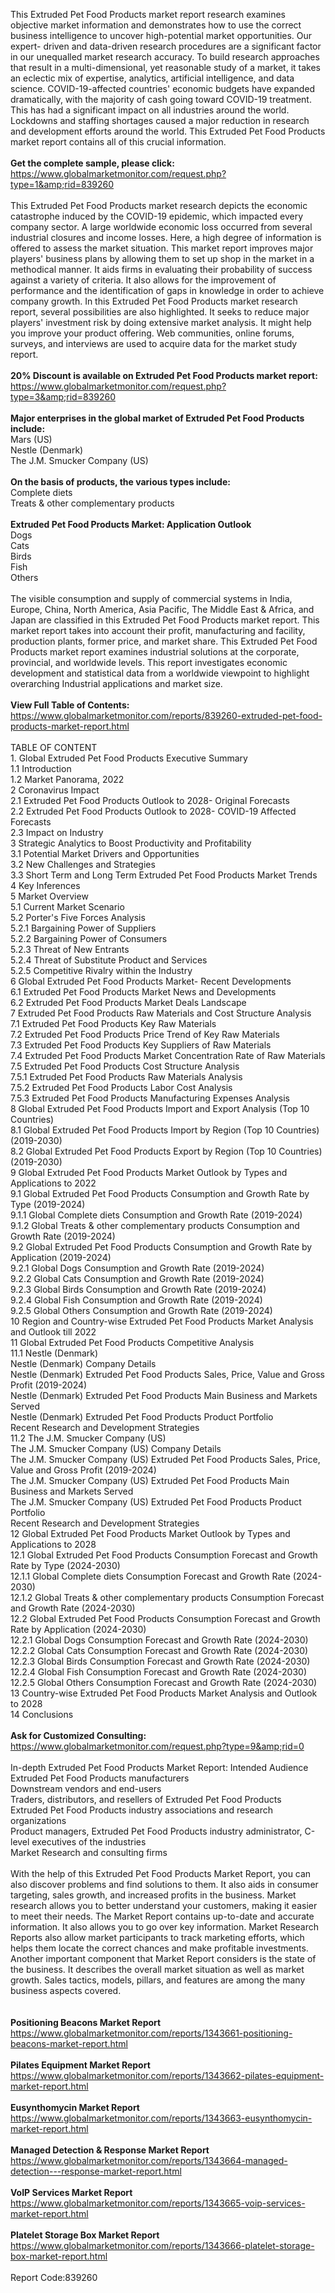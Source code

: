 This Extruded Pet Food Products market report research examines objective market information and demonstrates how to use the correct business intelligence to uncover high-potential market opportunities. Our expert- driven and data-driven research procedures are a significant factor in our unequalled market research accuracy. To build research approaches that result in a multi-dimensional, yet reasonable study of a market, it takes an eclectic mix of expertise, analytics, artificial intelligence, and data science. COVID-19-affected countries' economic budgets have expanded dramatically, with the majority of cash going toward COVID-19 treatment. This has had a significant impact on all industries around the world. Lockdowns and staffing shortages caused a major reduction in research and development efforts around the world. This Extruded Pet Food Products market report contains all of this crucial information.<br /><br /><strong>Get the complete sample, please click:</strong><br /><a href="https://www.globalmarketmonitor.com/request.php?type=1&amp;rid=839260">https://www.globalmarketmonitor.com/request.php?type=1&amp;rid=839260</a><br /><br />This Extruded Pet Food Products market research depicts the economic catastrophe induced by the COVID-19 epidemic, which impacted every company sector. A large worldwide economic loss occurred from several industrial closures and income losses. Here, a high degree of information is offered to assess the market situation. This market report improves major players' business plans by allowing them to set up shop in the market in a methodical manner. It aids firms in evaluating their probability of success against a variety of criteria. It also allows for the improvement of performance and the identification of gaps in knowledge in order to achieve company growth. In this Extruded Pet Food Products market research report, several possibilities are also highlighted. It seeks to reduce major players' investment risk by doing extensive market analysis. It might help you improve your product offering. Web communities, online forums, surveys, and interviews are used to acquire data for the market study report.<br /><br /><strong>20% Discount is available on Extruded Pet Food Products market report:</strong><br /><a href="https://www.globalmarketmonitor.com/request.php?type=3&amp;rid=839260">https://www.globalmarketmonitor.com/request.php?type=3&amp;rid=839260</a><br /><br /><strong>Major enterprises in the global market of Extruded Pet Food Products include:</strong><br /> Mars (US) <br />Nestle (Denmark) <br />The J.M. Smucker Company (US) <br /><br /><strong>On the basis of products, the various types include:</strong><br />Complete diets <br />Treats &amp; other complementary products <br /><br /><strong>Extruded Pet Food Products Market: Application Outlook</strong><br />Dogs <br />Cats <br />Birds <br />Fish <br />Others <br /><br />The visible consumption and supply of commercial systems in India, Europe, China, North America, Asia Pacific, The Middle East &amp; Africa, and Japan are classified in this Extruded Pet Food Products market report. This market report takes into account their profit, manufacturing and facility, production plants, former price, and market share. This Extruded Pet Food Products market report examines industrial solutions at the corporate, provincial, and worldwide levels. This report investigates economic development and statistical data from a worldwide viewpoint to highlight overarching Industrial applications and market size.<br /><br /><strong>View Full Table of Contents:</strong><br /><a href="https://www.globalmarketmonitor.com/reports/839260-extruded-pet-food-products-market-report.html">https://www.globalmarketmonitor.com/reports/839260-extruded-pet-food-products-market-report.html</a><br /><br />TABLE OF CONTENT<br />1. Global Extruded Pet Food Products Executive Summary<br />1.1 Introduction<br />1.2 Market Panorama, 2022<br />2 Coronavirus Impact<br />2.1 Extruded Pet Food Products Outlook to 2028- Original Forecasts<br />2.2 Extruded Pet Food Products Outlook to 2028- COVID-19 Affected Forecasts<br />2.3 Impact on Industry<br />3 Strategic Analytics to Boost Productivity and Profitability<br />3.1 Potential Market Drivers and Opportunities<br />3.2 New Challenges and Strategies<br />3.3 Short Term and Long Term Extruded Pet Food Products Market Trends<br />4 Key Inferences<br />5 Market Overview<br />5.1 Current Market Scenario<br />5.2 Porter's Five Forces Analysis<br />5.2.1 Bargaining Power of Suppliers<br />5.2.2 Bargaining Power of Consumers<br />5.2.3 Threat of New Entrants<br />5.2.4 Threat of Substitute Product and Services<br />5.2.5 Competitive Rivalry within the Industry<br />6 Global Extruded Pet Food Products Market- Recent Developments<br />6.1 Extruded Pet Food Products Market News and Developments<br />6.2 Extruded Pet Food Products Market Deals Landscape<br />7 Extruded Pet Food Products Raw Materials and Cost Structure Analysis<br />7.1 Extruded Pet Food Products Key Raw Materials<br />7.2 Extruded Pet Food Products Price Trend of Key Raw Materials<br />7.3 Extruded Pet Food Products Key Suppliers of Raw Materials<br />7.4 Extruded Pet Food Products Market Concentration Rate of Raw Materials<br />7.5 Extruded Pet Food Products Cost Structure Analysis<br />7.5.1 Extruded Pet Food Products Raw Materials Analysis<br />7.5.2 Extruded Pet Food Products Labor Cost Analysis<br />7.5.3 Extruded Pet Food Products Manufacturing Expenses Analysis<br />8 Global Extruded Pet Food Products Import and Export Analysis (Top 10 Countries)<br />8.1 Global Extruded Pet Food Products Import by Region (Top 10 Countries) (2019-2030)<br />8.2 Global Extruded Pet Food Products Export by Region (Top 10 Countries) (2019-2030)<br />9 Global Extruded Pet Food Products Market Outlook by Types and Applications to 2022<br />9.1 Global Extruded Pet Food Products Consumption and Growth Rate by Type (2019-2024)<br />9.1.1 Global Complete diets Consumption and Growth Rate (2019-2024)<br />9.1.2 Global Treats &amp; other complementary products Consumption and Growth Rate (2019-2024)<br />9.2 Global Extruded Pet Food Products Consumption and Growth Rate by Application (2019-2024)<br />9.2.1  Global Dogs Consumption and Growth Rate (2019-2024)<br />9.2.2  Global Cats Consumption and Growth Rate (2019-2024)<br />9.2.3  Global Birds Consumption and Growth Rate (2019-2024)<br />9.2.4  Global Fish Consumption and Growth Rate (2019-2024)<br />9.2.5  Global Others Consumption and Growth Rate (2019-2024)<br />10 Region and Country-wise Extruded Pet Food Products Market Analysis and Outlook till 2022<br />11 Global Extruded Pet Food Products Competitive Analysis<br />11.1 Nestle (Denmark)<br />Nestle (Denmark) Company Details<br />Nestle (Denmark) Extruded Pet Food Products Sales, Price, Value and Gross Profit (2019-2024)<br />Nestle (Denmark) Extruded Pet Food Products Main Business and Markets Served<br />Nestle (Denmark) Extruded Pet Food Products Product Portfolio<br />Recent Research and Development Strategies<br />11.2 The J.M. Smucker Company (US)<br />The J.M. Smucker Company (US) Company Details<br />The J.M. Smucker Company (US) Extruded Pet Food Products Sales, Price, Value and Gross Profit (2019-2024)<br />The J.M. Smucker Company (US) Extruded Pet Food Products Main Business and Markets Served<br />The J.M. Smucker Company (US) Extruded Pet Food Products Product Portfolio<br />Recent Research and Development Strategies<br />12 Global Extruded Pet Food Products Market Outlook by Types and Applications to 2028<br />12.1 Global Extruded Pet Food Products Consumption Forecast and Growth Rate by Type (2024-2030)<br />12.1.1 Global Complete diets Consumption Forecast and Growth Rate (2024-2030)<br />12.1.2 Global Treats &amp; other complementary products Consumption Forecast and Growth Rate (2024-2030)<br />12.2 Global Extruded Pet Food Products Consumption Forecast and Growth Rate by Application (2024-2030)<br />12.2.1 Global Dogs Consumption Forecast and Growth Rate (2024-2030)<br />12.2.2 Global Cats Consumption Forecast and Growth Rate (2024-2030)<br />12.2.3 Global Birds Consumption Forecast and Growth Rate (2024-2030)<br />12.2.4 Global Fish Consumption Forecast and Growth Rate (2024-2030)<br />12.2.5 Global Others Consumption Forecast and Growth Rate (2024-2030)<br />13 Country-wise Extruded Pet Food Products Market Analysis and Outlook to 2028<br />14 Conclusions<br /><br /><strong>Ask for Customized Consulting:</strong><br /><a href="https://www.globalmarketmonitor.com/request.php?type=9&amp;rid=0">https://www.globalmarketmonitor.com/request.php?type=9&amp;rid=0</a><br /><br />In-depth Extruded Pet Food Products Market Report: Intended Audience<br />Extruded Pet Food Products manufacturers<br />Downstream vendors and end-users<br />Traders, distributors, and resellers of Extruded Pet Food Products<br />Extruded Pet Food Products industry associations and research organizations<br />Product managers, Extruded Pet Food Products industry administrator, C-level executives of the industries<br />Market Research and consulting firms<br /><br />With the help of this Extruded Pet Food Products Market Report, you can also discover problems and find solutions to them. It also aids in consumer targeting, sales growth, and increased profits in the business. Market research allows you to better understand your customers, making it easier to meet their needs. The Market Report contains up-to-date and accurate information. It also allows you to go over key information. Market Research Reports also allow market participants to track marketing efforts, which helps them locate the correct chances and make profitable investments. Another important component that Market Report considers is the state of the business. It describes the overall market situation as well as market growth. Sales tactics, models, pillars, and features are among the many business aspects covered.<br /><br /><strong><br /></strong><strong>Positioning Beacons Market Report</strong><br /><a href="https://www.globalmarketmonitor.com/reports/1343661-positioning-beacons-market-report.html">https://www.globalmarketmonitor.com/reports/1343661-positioning-beacons-market-report.html</a><br /><br /><strong>Pilates Equipment Market Report</strong><br /><a href="https://www.globalmarketmonitor.com/reports/1343662-pilates-equipment-market-report.html">https://www.globalmarketmonitor.com/reports/1343662-pilates-equipment-market-report.html</a><br /><br /><strong>Eusynthomycin Market Report</strong><br /><a href="https://www.globalmarketmonitor.com/reports/1343663-eusynthomycin-market-report.html">https://www.globalmarketmonitor.com/reports/1343663-eusynthomycin-market-report.html</a><br /><br /><strong>Managed Detection &amp; Response Market Report</strong><br /><a href="https://www.globalmarketmonitor.com/reports/1343664-managed-detection---response-market-report.html">https://www.globalmarketmonitor.com/reports/1343664-managed-detection---response-market-report.html</a><br /><br /><strong>VoIP Services Market Report</strong><br /><a href="https://www.globalmarketmonitor.com/reports/1343665-voip-services-market-report.html">https://www.globalmarketmonitor.com/reports/1343665-voip-services-market-report.html</a><br /><br /><strong>Platelet Storage Box Market Report</strong><br /><a href="https://www.globalmarketmonitor.com/reports/1343666-platelet-storage-box-market-report.html">https://www.globalmarketmonitor.com/reports/1343666-platelet-storage-box-market-report.html</a><br /><br />Report Code:839260</p>
